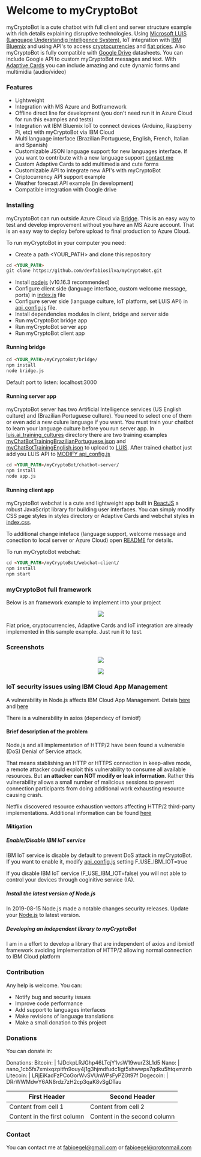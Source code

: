 # Welcome to myCryptoBot

myCryptoBot is a cute chatbot with full client and server structure example with rich details explaining disruptive technologies. Using [Microsoft LUIS (Language Understandig Intelligence System)](https://www.luis.ai/home), IoT integration with [IBM Bluemix](https://www.ibm.com/cloud/info/fast-cloud-servers) and using API's to access [cryptocurrencies](https://coinmarketcap.com) and [fiat prices](https://apilayer.com). Also myCryptoBot is fully compatible with [Google Drive](https://about.google/intl/drive/) datasheets. You can include Google API to custom myCryptoBot messages and text. With [Adaptive Cards](https://adaptivecards.io) you can include amazing and cute dynamic forms and multimidia (audio/video)


### Features

- Lightweight
- Integration with MS Azure and Botframework
- Offline direct line for development (you don't need run it in Azure Cloud for run this examples and tests)
- Integration wit IBM Bluemix IoT to connect devices (Arduino, Raspberry Pi, etc) with myCryptoBot via IBM Cloud
- Multi language interface (Brazilian Portuguese, English, French, Italian and Spanish)
- Customizable JSON language support for new languages interface. If you want to contribute with a new language support [contact me](mailto:fabioegel@gmail.com)
- Custom Adaptive Cards to add multimedia and cute forms
- Customizable API to integrate new API's with myCryptoBot
- Criptocurrency API support example
- Weather forecast API example (in development)
- Compatible integration with Google drive

### Installing

myCryptoBot can run outside Azure Cloud via [Bridge](https://github.com/devfabiosilva/myCryptoBot/tree/master/bridge). This is an easy way to test and develop improvement without you have an MS Azure account. That is an easy way to deploy before upload to final production to Azure Cloud.

To run myCryptoBot in your computer you need:

- Create a path <YOUR_PATH> and clone this repository
```markdown
cd <YOUR_PATH>
git clone https://github.com/devfabiosilva/myCryptoBot.git
```
- Install [nodejs](https://nodejs.org/en/) (v10.16.3 recommended)
- Configure client side (language interface, custom welcome message, ports) in [index.js]() file
- Configure server side (language culture, IoT platform, set LUIS API) in [api_config.js]() file.
- Install dependencies modules in client, bridge and server side
- Run myCryptoBot bridge app
- Run myCryptoBot server app
- Run myCryptoBot client app

#### Running bridge

```markdown
cd <YOUR_PATH>/myCryptoBot/bridge/
npm install
node bridge.js
```
Default port to listen: localhost:3000

#### Running server app

myCryptoBot server has two Artificial Intelligence services (US English culture) and (Brazilian Portuguese culture). You need to select one of them or even add a new culure language if you want. You must train your chatbot to learn your language culture before you run server app. In [luis.ai_training_cultures](https://github.com/devfabiosilva/myCryptoBot/tree/master/luis.ai_training_cultures) directory there are two training examples [myChatBotTrainingBrazilianPortuguese.json](https://github.com/devfabiosilva/myCryptoBot/blob/master/luis.ai_training_cultures/myChatBotTrainingBrazilianPortuguese.json) and [myChatBotTrainingEnglish.json](https://github.com/devfabiosilva/myCryptoBot/blob/master/luis.ai_training_cultures/myChatBotTrainingEnglish.json) to upload to [LUIS](https://www.luis.ai/home). After trained chatbot just add you LUIS API to [MODIFY api_config.js]()

```markdown
cd <YOUR_PATH>/myCryptoBot/chatbot-server/
npm install
node app.js
```

#### Running client app

myCryptoBot webchat is a cute and lightweight app built in [ReactJS](https://reactjs.org) a robust JavaScript library for building user interfaces. You can simply modify CSS page styles in styles directory or Adaptive Cards and webchat styles in [index.css]().

To additional change inteface (language support, welcome message and conection to local server or Azure Cloud) open [README](webchat-client/README.md) for details.

To run myCryptoBot webchat:

```markdown
cd <YOUR_PATH>/myCryptoBot/webchat-client/
npm install
npm start
```

### myCryptoBot full framework

Below is an framework example to implement into your project

<p align="center">
  <img src="/docs/images/screenshot16.png">
</p>
<!--![Image](/docs/images/screenshot16.png) -->
Fiat price, cryptocurrencies, Adaptive Cards and IoT integration are already implemented in this sample example. Just run it to test.

### Screenshots

<p align="center">
  <img src="/docs/images/screenshot17.png">
</p>

<p align="center">
  <img src="/docs/images/screenshot18.png">
</p>


### IoT security issues using IBM Cloud App Management

A vulnerability in Node.js affects IBM Cloud App Management. Detais [here](https://nodejs.org/en/blog/vulnerability/november-2018-security-releases/) and [here](https://www.ibm.com/support/pages/security-bulletin-vulnerability-nodejs-affects-ibm-cloud-app-management-v2018)

There is a vulnerability in axios (dependecy of ibmiotf)

#### Brief description of the problem
Node.js and all implementation of HTTP/2 have been found a vulnerable (DoS) Denial of Service attack.

That means stablishing an HTTP or HTTPS connection in keep-alive mode, a remote attacker could exploit this vulnerability to consume all available resources. But **an attacker can NOT modify or leak information**. Rather this vulnerability allows a small number of malicious sessions to prevent connection participants from doing additional work exhausting resource causing crash.

Netflix discovered resource exhaustion vectors affecting HTTP/2 third-party implementations. Additional information can be found [here](https://github.com/Netflix/security-bulletins/blob/master/advisories/third-party/2019-002.md)

#### Mitigation

##### Enable/Disable IBM IoT service

IBM IoT service is disable by default to prevent DoS attack in myCryptoBot. If you want to enable it, modify [api_config.js](/chatbot-server/api_config.js) setting F_USE_IBM_IOT=true

If you disable IBM IoT service (F_USE_IBM_IOT=false) you will not able to control your devices through coginitive service (IA).

##### Install the latest version of Node.js

In 2019-08-15 Node.js made a notable changes security releases. Update your [Node.js](https://nodejs.org/en/) to latest version.

##### Developing an independent library to myCryptoBot

I am in a effort to develop a library that are independent of axios and ibmiotf framework avoiding implementation of HTTP/2 allowing normal connection to IBM Cloud platform

### Contribution

Any help is welcome. You can:

- Notify bug and security issues
- Improve code performance
- Add support to languages interfaces
- Make revisions of language translations
- Make a small donation to this project

### Donations

You can donate in:

Donations:
Bitcoin:   | 1JDckpLRJGhp46LTcjY1vsW19wurZ3L1d5
Nano:      | nano_1cb5fs7xmixqzpitfn9ouy4j1g3hjmdfudc1igt5xhwwps7qdku5htqxmznb
Litecoin:  | LRjEiKadFzPCoGorWvSVUnWPsFyPZGt97f
Dogecoin:  | DRrWWMdwY6AN8rdz7zH2cp3qaK8vSgDTau

First Header | Second Header
------------ | -------------
Content from cell 1 | Content from cell 2
Content in the first column | Content in the second column

### Contact

You can contact me at [fabioegel@gmail.com](mailto:fabioegel@gmail.com) or [fabioegel@protonmail.com](mailto:fabioegel@protonmail.com)

